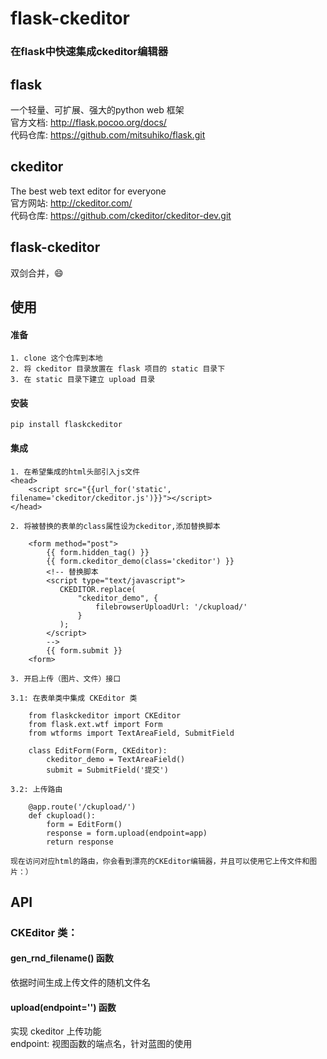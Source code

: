 flask-ckeditor
===
### 在flask中快速集成ckeditor编辑器

## flask
一个轻量、可扩展、强大的python web 框架<br/>
官方文档: http://flask.pocoo.org/docs/   <br/>
代码仓库: https://github.com/mitsuhiko/flask.git  <br/>

## ckeditor
The best web text editor for everyone<br/>
官方网站: http://ckeditor.com/  <br/>
代码仓库: https://github.com/ckeditor/ckeditor-dev.git  <br/>

## flask-ckeditor
双剑合并，😄

## 使用

#### 准备

    1. clone 这个仓库到本地
    2. 将 ckeditor 目录放置在 flask 项目的 static 目录下
    3. 在 static 目录下建立 upload 目录

#### 安装

    pip install flaskckeditor

#### 集成

    1. 在希望集成的html头部引入js文件
    <head>
        <script src="{{url_for('static', filename='ckeditor/ckeditor.js')}}"></script>
    </head>

    2. 将被替换的表单的class属性设为ckeditor,添加替换脚本

        <form method="post">
            {{ form.hidden_tag() }}
            {{ form.ckeditor_demo(class='ckeditor') }}
            <!-- 替换脚本
            <script type="text/javascript">
               CKEDITOR.replace(
                   "ckeditor_demo", {
                       filebrowserUploadUrl: '/ckupload/'
                   }
               );
            </script>
            -->
            {{ form.submit }}
        <form>

    3. 开启上传（图片、文件）接口

    3.1: 在表单类中集成 CKEditor 类

        from flaskckeditor import CKEditor
        from flask.ext.wtf import Form
        from wtforms import TextAreaField, SubmitField

        class EditForm(Form, CKEditor):
            ckeditor_demo = TextAreaField()
            submit = SubmitField('提交')

    3.2: 上传路由

        @app.route('/ckupload/')
        def ckupload():
            form = EditForm()
            response = form.upload(endpoint=app)
            return response

    现在访问对应html的路由，你会看到漂亮的CKEditor编辑器，并且可以使用它上传文件和图片：）

## API

### CKEditor 类：
#### gen_rnd_filename() 函数
依据时间生成上传文件的随机文件名<br/>

#### upload(endpoint='') 函数
实现 ckeditor 上传功能<br/>
endpoint: 视图函数的端点名，针对蓝图的使用<br/>
